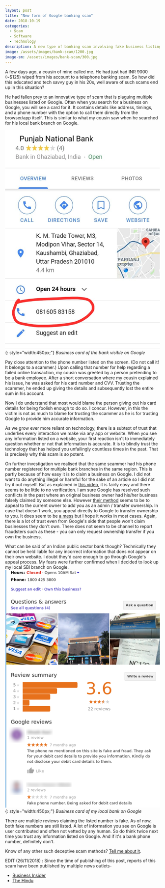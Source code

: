 ```yaml
---
layout: post
title: "New form of Google banking scam"
date: 2018-10-19
categories: 
  - Scam
  - Software
  - Technology
description: A new type of banking scam involving fake business listings is taking over Google [3 min read]
image: /assets/images/bank-scam/1200.jpg
image-sm: /assets/images/bank-scam/300.jpg
---
```

A few days ago, a cousin of mine called me. He had just had INR 9000 (~$125) wiped from his account to a telephone banking scam. So how did this educated and tech savvy guy in his 20s, well aware of such scams end up in this situation?

He had fallen prey to an innovative type of scam that is plaguing multiple businesses listed on Google. Often when you search for a business on Google, you will see a card for it. It contains details like address, timings, and a phone number with the option to call them directly from the browser/app itself. This is similar to what my cousin saw when he searched for his local bank branch on Google.

![pnb](/assets/images/bank-scam/pnb.jpeg){: style="width:450px;"}
*Business card of the bank visible on Google*

Pay close attention to the phone number listed on the screen. (Do not call it! It belongs to a scammer.) Upon calling that number for help regarding a failed online transaction, my cousin was greeted by a person pretending to be a bank employee. After a short conversation where my cousin explained his issue, he was asked for his card number and CVV. Trusting the scammer, he ended up giving the details and subsequently lost the entire sum in his account.

Now I do understand that most would blame the person giving out his card details for being foolish enough to do so. I concur. However, in this the victim is not as much to blame for trusting the scammer as he is for trusting Google to provide him accurate information.

As we grow ever more reliant on technology, there is a subtext of trust that underlies every interaction we make via any app or website. When you see any information listed on a website, your first reaction isn't to immediately question whether or not that information is accurate. It is to blindly trust the technology that has helped you unfailingly countless times in the past. That is precisely why this scam is so potent.

On further investigation we realised that the same scammer had his phone number registered for multiple bank branches in the same region. This is partly because of how easy it is to claim a business on Google. I did not want to do anything illegal or harmful for the sake of an article so I did not try it out myself. But as explained in [this video](https://www.youtube.com/watch?v=UdCZMWkYDJQ), it is fairly easy and there seems to be little to no verification. I am sure Google has resolved such conflicts in the past where an original business owner had his/her business falsely claimed by someone else. However [their method](https://www.youtube.com/watch?v=uz7tiZgCgw8) seems to be to appeal to the current owner to add you as an admin / transfer ownership. In case that doesn't work, you appeal directly to Google to transfer ownership to you. It does seem to be [a mess](https://www.en.advertisercommunity.com/t5/Verification/Someone-else-verified-my-page/td-p/478594) but I hope it works in most cases. Again, there is a lot of trust even from Google's side that people won't claim businesses they don't own. There does not seem to be channel to report fraudsters such as these - you can only request ownership transfer if you own the business.

What can be said of an Indian public sector bank though? Technically they cannot be held liable for any incorrect information that does not appear on their own website. I doubt they'd care enough to go through Google's appeal process. My fears were further confirmed when I decided to look up my local SBI branch on Google.
![sbi](/assets/images/bank-scam/sbi.png){: style="width:450px;"}
*Business card of my local bank on Google*

There are multiple reviews claiming the listed number is fake. As of now, both fake numbers are still listed. A lot of information you see on Google is user contributed and often not vetted by any human. So do think twice next time you trust any information listed on Google. And if it's a bank phone number, definitely don't.

Know of any other such deceptive scam methods? [Tell me about it](mailto:abhijit@abhijittomar.com).

EDIT (26/11/2018) : Since the time of publishing of this post, reports of this scam have been published by multiple news outlets-

- [Business Insider](https://www.businessinsider.in/Scammers-are-changing-the-contact-details-for-banks-on-Google-Maps-to-defraud-people/articleshow/66797017.cms)
- [The Hindu](https://www.thehindu.com/sci-tech/technology/a-new-bank-scam-using-google-maps-loophole/article25541414.ece)